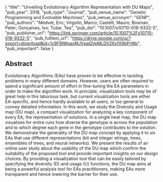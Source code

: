 {
  "title": "Unveiling Evolutionary Algorithm Representation with DU Maps",
  "pub_year": 2018,
  "pub_type": "Journal",
  "pub_venue_name": "Genetic Programming and Evolvable Machines",
  "pub_venue_acronym": "GENP",
  "pub_authors": "Medvet, Eric; Virgolin, Marco; Castelli, Mauro; Bosman, Peter; Gonçalves, Ivo; Tušar, Tea",
  "pub_doi": "10.1007/s10710-018-9332-5",
  "pub_publisher_url": "https://link.springer.com/article/10.1007%2Fs10710-018-9332-5",
  "pub_fulltext_url": "https://drive.google.com/uc?export=download&id=1c9FRlWpavMJVpaQVeMLDV26vfX9bPrWp",
  "pub_important": false
}

## Abstract
Evolutionary Algorithms (EAs) have proven to be effective in tackling problems in many different domains. However, users are often required to spend a significant amount of effort in fine-tuning the EA parameters in order to make the algorithm work. In principle, visualization tools may be of great help in this laborious task, but current visualization tools are either EA-specific, and hence hardly available to all users, or too general to convey detailed information. In this work, we study the Diversity and Usage map (DU map), a compact visualization for analyzing a key component of every EA, the representation of solutions. In a single heat map, the DU map visualizes for entire runs how diverse the genotype is across the population and to which degree each gene in the genotype contributes to the solution. We demonstrate the generality of the DU map concept by applying it to six EAs that use different representations (bit and integer strings, trees, ensembles of trees, and neural networks). We present the results of an online user study about the usability of the DU map which confirm the suitability of the proposed tool and provide important insights on our design choices. By providing a visualization tool that can be easily tailored by specifying the diversity (D) and usage (U) functions, the DU map aims at being a powerful analysis tool for EAs practitioners, making EAs more transparent and hence lowering the barrier for their use.
